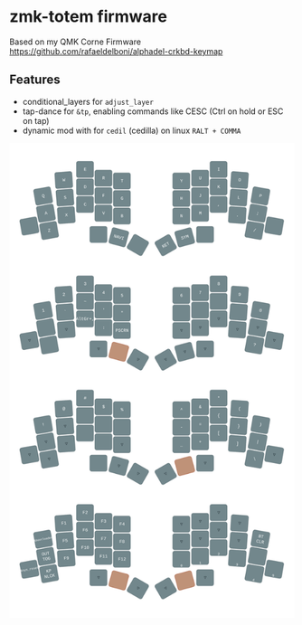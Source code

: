 # zmk-totem firmware

Based on my QMK Corne Firmware  
https://github.com/rafaeldelboni/alphadel-crkbd-keymap

## Features
- conditional_layers for `adjust_layer`
- tap-dance for `&tp`, enabling commands like CESC (Ctrl on hold or ESC on tap)
- dynamic mod with for `cedil` (cedilla) on linux `RALT + COMMA`

![keymap](keymap-drawer/totem.svg)
